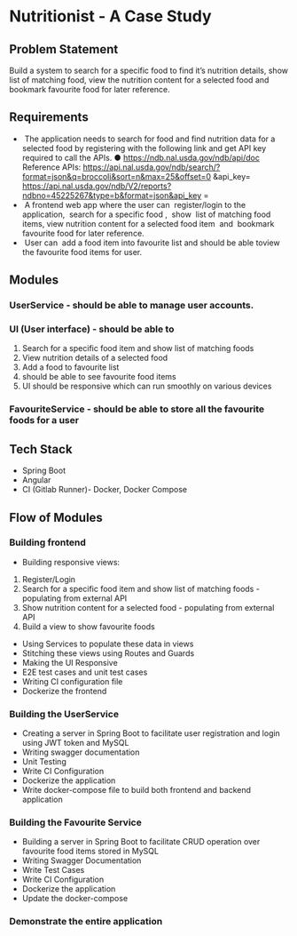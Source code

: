 # Nutritionist - A  Case Study
## Problem Statement
Build a system to search for a specific food to find it’s nutrition details, show list of
matching food, view the nutrition content for a selected food and bookmark favourite
food for later reference.
## Requirements
- ​ The application needs to search for food and find nutrition data for a selected food by
registering with the following link and get API key required to call the APIs.
● https://ndb.nal.usda.gov/ndb/api/doc
Reference APIs:
https://api.nal.usda.gov/ndb/search/?format=json&q=broccoli&sort=n&max=25&offset=0
&api_key=​ <API KEY>
https://api.nal.usda.gov/ndb/V2/reports?ndbno=45225267&type=b&format=json&api_key
=​ <API KEY>
- ​ A frontend web app where the user can ​ register/login​ to the application, ​ search for a
specific food​ , ​ show​ ​ list of matching food items, view nutrition content for a selected food
item ​ and ​ bookmark​ ​ favourite food​ for later reference.
- ​ User can ​ add a food item into favourite list​ and should be able to ​ view the favourite food
items​ for user.
## Modules
### UserService - should be able to manage user accounts.
### UI (User interface) - should be able to
1. Search for a specific food item and show list of matching foods
2. View nutrition details of a selected food
3. Add a food to favourite list
4. should be able to see favourite food items
5. UI should be responsive which can run smoothly on various devices
### FavouriteService - should be able to store all the favourite foods for a user
## Tech Stack
- Spring Boot
- Angular
- CI (Gitlab Runner)- Docker, Docker Compose
## Flow of Modules
### Building frontend
- Building responsive views:
1. Register/Login
2. Search for a specific food item and show list of matching foods - populating from external
API
3. Show nutrition content for a selected food - populating from external API
4. Build a view to show favourite foods
- Using Services to populate these data in views
- Stitching these views using Routes and Guards
- Making the UI Responsive
- E2E test cases and unit test cases
- Writing CI configuration file
- Dockerize the frontend
### Building the UserService
- Creating a server in Spring Boot to facilitate user registration and login using JWT token and
MySQL
- Writing swagger documentation
- Unit Testing
- Write CI Configuration
- Dockerize the application
- Write docker-compose file to build both frontend and backend application
### Building the Favourite Service
- Building a server in Spring Boot to facilitate CRUD operation over favourite food items stored
in MySQL
- Writing Swagger Documentation
- Write Test Cases
- Write CI Configuration
- Dockerize the application
- Update the docker-compose
### Demonstrate the entire application
